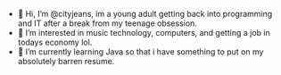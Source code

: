 - 👋 Hi, I’m @cityjeans, im a young adult getting back into programming and IT after a break from my teenage obsession.
- 👀 I’m interested in music technology, computers, and getting a job in todays economy lol.
- 🌱 I’m currently learning Java so that i have something to put on my absolutely barren resume.
